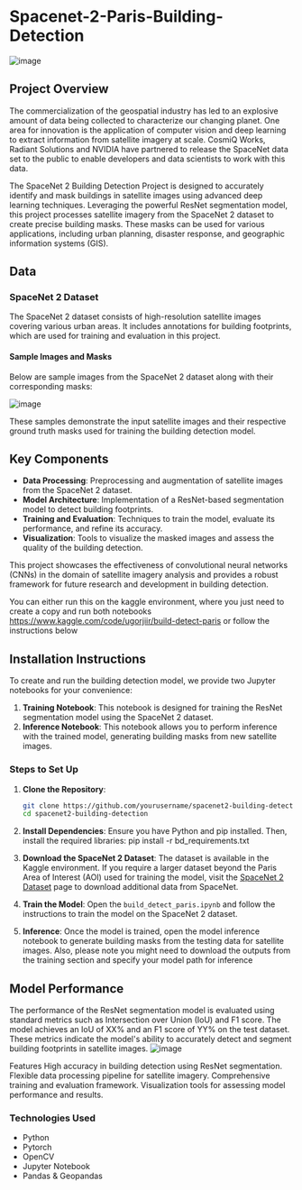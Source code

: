# Spacenet-2-Paris-Building-Detection
![image](https://github.com/ugorjiizu/Spacenet-2-Paris-Building-Detection/assets/66518563/fb8df2a6-4f0d-4a59-bc6c-2204abe1b004)

## Project Overview

The commercialization of the geospatial industry has led to an explosive amount of data being collected to characterize our changing planet. One area for innovation is the application of computer vision and deep learning to extract information from satellite imagery at scale. CosmiQ Works, Radiant Solutions and NVIDIA have partnered to release the SpaceNet data set to the public to enable developers and data scientists to work with this data.

The SpaceNet 2 Building Detection Project is designed to accurately identify and mask buildings in satellite images using advanced deep learning techniques. Leveraging the powerful ResNet segmentation model, this project processes satellite imagery from the SpaceNet 2 dataset to create precise building masks. These masks can be used for various applications, including urban planning, disaster response, and geographic information systems (GIS).

## Data

### SpaceNet 2 Dataset

The SpaceNet 2 dataset consists of high-resolution satellite images covering various urban areas. It includes annotations for building footprints, which are used for training and evaluation in this project.

#### Sample Images and Masks

Below are sample images from the SpaceNet 2 dataset along with their corresponding masks:

![image](https://github.com/ugorjiizu/Spacenet-2-Paris-Building-Detection/assets/66518563/c75c5fee-69de-4c2a-8b1a-c25c1eac67b2)

These samples demonstrate the input satellite images and their respective ground truth masks used for training the building detection model.

## Key Components

- **Data Processing**: Preprocessing and augmentation of satellite images from the SpaceNet 2 dataset.
- **Model Architecture**: Implementation of a ResNet-based segmentation model to detect building footprints.
- **Training and Evaluation**: Techniques to train the model, evaluate its performance, and refine its accuracy.
- **Visualization**: Tools to visualize the masked images and assess the quality of the building detection.
  
This project showcases the effectiveness of convolutional neural networks (CNNs) in the domain of satellite imagery analysis and provides a robust framework for future research and development in building detection.

You can either run this on the kaggle environment, where you just need to create a copy and run both notebooks https://www.kaggle.com/code/ugorjiir/build-detect-paris or follow the instructions below

## Installation Instructions

To create and run the building detection model, we provide two Jupyter notebooks for your convenience:

1. **Training Notebook**: This notebook is designed for training the ResNet segmentation model using the SpaceNet 2 dataset.
2. **Inference Notebook**: This notebook allows you to perform inference with the trained model, generating building masks from new satellite images.

### Steps to Set Up

1. **Clone the Repository**:
   ```bash
   git clone https://github.com/yourusername/spacenet2-building-detection.git
   cd spacenet2-building-detection
   
2. **Install Dependencies**:
   Ensure you have Python and pip installed. Then, install the required libraries:
   pip install -r bd_requirements.txt
   
3. **Download the SpaceNet 2 Dataset**:
   The dataset is available in the Kaggle environment. If you require a larger dataset beyond the Paris Area of Interest (AOI) used for training the model, visit the [SpaceNet 2 Dataset](https://spacenet.ai/spacenet-buildings-dataset-v2/) page to download additional data from SpaceNet.

4. **Train the Model**:
   Open the `build_detect_paris.ipynb` and follow the instructions to train the model on the SpaceNet 2 dataset.
   
5. **Inference**:
   Once the model is trained, open the model inference notebook to generate building masks from the testing data for satellite images.
   Also, please note you might need to download the outputs from the training section and specify your model path for inference


## Model Performance
The performance of the ResNet segmentation model is evaluated using standard metrics such as Intersection over Union (IoU) and F1 score. The model achieves an IoU of XX% and an F1 score of YY% on the test dataset. These metrics indicate the model's ability to accurately detect and segment building footprints in satellite images.
![image](https://github.com/ugorjiizu/Spacenet-2-Paris-Building-Detection/assets/66518563/3d1be0dd-25b7-4662-94bc-ca90385601a7)

Features
High accuracy in building detection using ResNet segmentation.
Flexible data processing pipeline for satellite imagery.
Comprehensive training and evaluation framework.
Visualization tools for assessing model performance and results.

### Technologies Used
- Python
- Pytorch
- OpenCV
- Jupyter Notebook
- Pandas & Geopandas

